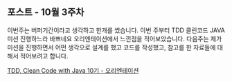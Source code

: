 ## 포스트 - 10월 3주차
 
이번주는 버퍼기간이라고 생각하고 한개를 썼습니다. 이번 주부터 TDD 클린코드 JAVA 미션 진행하느라 바쁘네요
오리엔테이션에서 느낀점을 적어보았습니다. 
다음주는 제가 미션을 진행하면서 어떤 생각으로 설계를 했고 코드를 작성했고,
참고를 한 자료들에 대해서 적어보려고 합니다. 


[TDD, Clean Code with Java 10기 - 오리엔테이션](https://wani-coding.tistory.com/122)



